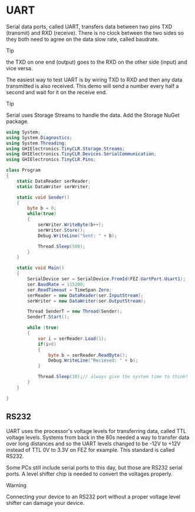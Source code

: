 # UART 

Serial data ports, called UART, transfers data between two pins TXD (transmit) and RXD (receive). There is no clock between the two sides so they both need to agree on the data slow rate, called baudrate. 

> [!Tip]
> the TXD on one end (output) goes to the RXD on the other side (input) and vice versa.

The easiest way to test UART is by wiring TXD to RXD and then any data transmitted is also received. This demo will send a number every half a second and wait for it on the receive end.

> [!Tip]
> Serial uses Storage Streams to handle the data. Add the Storage NuGet package.

```csharp
using System;
using System.Diagnostics;
using System.Threading;
using GHIElectronics.TinyCLR.Storage.Streams;
using GHIElectronics.TinyCLR.Devices.SerialCommunication;
using GHIElectronics.TinyCLR.Pins;

class Program
{
    static DataReader serReader;
    static DataWriter serWriter;

    static void Sender()
    {
        byte b = 0;
        while(true)
        {
            serWriter.WriteByte(b++);
            serWriter.Store();
            Debug.WriteLine("Sent: " + b);

            Thread.Sleep(500);
        }
    }

    static void Main()
    {
        SerialDevice ser = SerialDevice.FromId(FEZ.UartPort.Usart1);
        ser.BaudRate = 115200;
        ser.ReadTimeout = TimeSpan.Zero;
        serReader = new DataReader(ser.InputStream);
        serWriter = new DataWriter(ser.OutputStream);

        Thread SenderT = new Thread(Sender);
        SenderT.Start();

        while (true)
        {
            var i = serReader.Load(1);
            if(i>0)
            {
                byte b = serReader.ReadByte();
                Debug.WriteLine("Recieved: " + b);
            }

            Thread.Sleep(10);// always give the system time to think!
        }
    }

}
```

## RS232
UART uses the processor's voltage levels for transferring data, called TTL voltage levels. Systems from back in the 80s needed a way to transfer data over long distances and so the UART levels changed to be -12V to +12V instead of TTL 0V to 3.3V on FEZ for example. This standard is called RS232.

Some PCs still include serial ports to this day, but those are RS232 serial ports. A level shifter chip is needed to convert the voltages properly.

> [!Warning]
> Connecting your device to an RS232 port without a proper voltage level shifter can damage your device.
